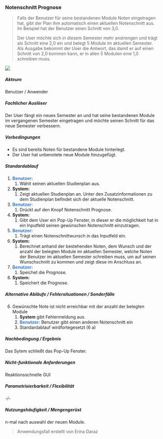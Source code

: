 ### Notenschnitt Prognose
>  Falls der Benutzer für seine bestandenen Module Noten eingetragen hat, gibt der Plan ihm automatisch einen aktuellen Notenschnitt aus. Im Beispiel hat der Benutzer einen Schnitt von 3,0.
>  
>  Der User möchte sich in diesem Semester mehr anstrengen und trägt als Schnitt eine 2,0 ein und belegt 5 Module im aktuellen Semester. Als Ausgabe bekommt der User die Antwort, das damit er auf einen Schnitt von 2,0 kommen kann, er in allen 5 Modulen eine 1,0 schreiben muss.

![](https://i.imgur.com/utOUfzF.png)

##### Akteure
Benutzer / Anwender

##### Fachlicher Auslöser 
Der User fängt ein neues Semester an und hat seine bestandenen Module im vergangenen Semester eingetragen und möchte seinen Schnitt für das neue Semester verbessern.

##### Vorbedingungen
- Es sind bereits Noten für bestandene Module hinterlegt.
- Der User hat unbenotete neue Module hinzugefügt.

##### Standardablauf
1. **<font style="color:#317bd3">Benutzer:</font>**
	1. Wählt seinen aktuellen Studienplan aus.
2. **System:** 
	1. Zeigt aktuellen Studienplan an.  Unter den Zusatzinformationen zu dem Studienplan befindet sich der aktuelle Notenschnitt.
3. **<font style="color:#317bd3">Benutzer:</font>** 
	1. Drückt auf den Knopf Notenschnitt Prognose.
4. **System:** 
	1. Gibt dem User ein Pop-Up Fenster, in dieser er die möglichkeit hat in ein Inputfeld seinen gewünschen Notenschnitt einzutragen.
5. **<font style="color:#317bd3">Benutzer:</font>** 
	1. Trägt einen Notenschnittwunsch in das Inputfeld ein.
6. **System:** 
	1. Berechnet anhand der bestehenden Noten, dem Wunsch und der anzahl der belegten Module im aktuellen Semester, welche Noten der Benutzer im aktuellen Semester schreiben muss, um auf seinen Wunschschnitt zu kommen und zeigt diese im Anschluss an.
7. **<font style="color:#317bd3">Benutzer:</font>** 
	1. Speichet die Prognose.
8. **System:** 
	1. Speichert die Prognose.


##### Alternative Abläufe / Fehlersituationen / Sonderfälle
6. Gewünschte Note ist nicht erreichbar mit der anzahl der belegten Module
	1. **System** gibt Fehlermeldung aus.
	2. **<font style="color:#317bd3">Benutzer:</font>** Benutzer gibt einen anderen Notenschnitt ein
	3. Standardablauf wirdfortegesetzt (6 a) 

##### Nachbedingung / Ergebnis
Das Sytem schließt das Pop-Up Fenster.

##### Nicht-funktionale Anforderungen
Reaktionsschnelle GUI

##### Parametrisierbarkeit / Flexibilität
-/-

##### Nutzungshäufigkeit / Mengengerüst
n-mal nach auswahl der neuen Module.

> Anwendungsfall erstellt von Erina Daraz